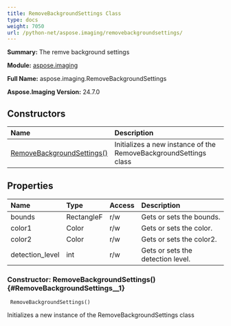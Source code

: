 ```yaml
---
title: RemoveBackgroundSettings Class
type: docs
weight: 7050
url: /python-net/aspose.imaging/removebackgroundsettings/
---
```


**Summary:** The remve background settings

**Module:** [aspose.imaging](/imaging/python-net/aspose.imaging/)

**Full Name:** aspose.imaging.RemoveBackgroundSettings

**Aspose.Imaging Version:** 24.7.0

## **Constructors**
| **Name** | **Description** |
| :- | :- |
| [RemoveBackgroundSettings()](#RemoveBackgroundSettings__1) | Initializes a new instance of the RemoveBackgroundSettings class |
## **Properties**
| **Name** | **Type** | **Access** | **Description** |
| :- | :- | :- | :- |
| bounds | RectangleF | r/w | Gets or sets the bounds. |
| color1 | Color | r/w | Gets or sets the color. |
| color2 | Color | r/w | Gets or sets the color2. |
| detection_level | int | r/w | Gets or sets the detection level. |


### Constructor: RemoveBackgroundSettings() {#RemoveBackgroundSettings__1}


```
 RemoveBackgroundSettings() 
```

Initializes a new instance of the RemoveBackgroundSettings class

